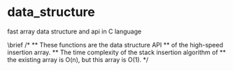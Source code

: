 # data_structure
fast array data structure and api in C language

\brief
/*
** These functions are the data structure API
** of the high-speed insertion array.
** The time complexity of the stack insertion algorithm of
** the existing array is O(n), but this array is O(1).
*/
